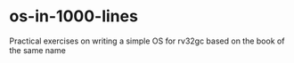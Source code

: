 # os-in-1000-lines
Practical exercises on writing a simple OS for rv32gc based on the book of the same name
